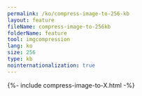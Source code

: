 ```yaml
---
permalink: /ko/compress-image-to-256-kb
layout: feature
fileName: compress-image-to-256kb
folderName: feature
tool: imgcompression
lang: ko
size: 256
type: kb
nointernationalization: true
---
```

{%- include compress-image-to-X.html -%}
      